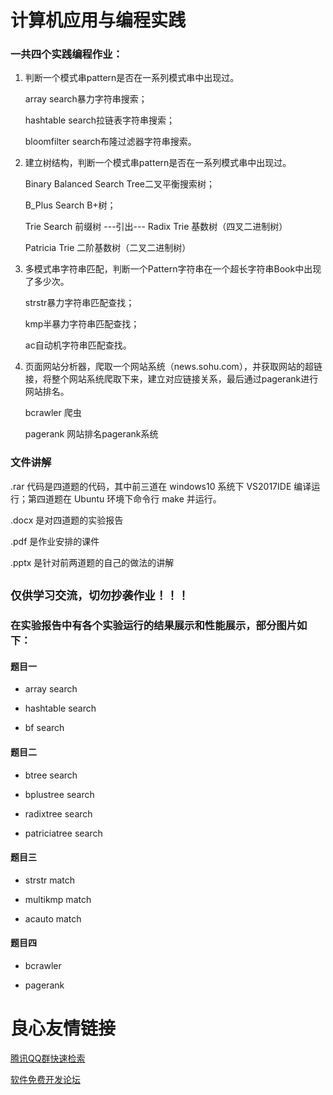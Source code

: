 # 计算机应用与编程实践
### 一共四个实践编程作业：
  1. 判断一个模式串pattern是否在一系列模式串中出现过。

        array search暴力字符串搜索；
      
        hashtable search拉链表字符串搜索；
      
        bloomfilter search布隆过滤器字符串搜索。
      
  2. 建立树结构，判断一个模式串pattern是否在一系列模式串中出现过。

        Binary Balanced Search Tree二叉平衡搜索树；
      
        B_Plus Search B+树；
      
        Trie Search 前缀树 ---引出--- Radix Trie 基数树（四叉二进制树）
      
        Patricia Trie 二阶基数树（二叉二进制树）
      
  3. 多模式串字符串匹配，判断一个Pattern字符串在一个超长字符串Book中出现了多少次。

        strstr暴力字符串匹配查找；
      
        kmp半暴力字符串匹配查找；
            
        ac自动机字符串匹配查找。
      
  4. 页面网站分析器，爬取一个网站系统（news.sohu.com），并获取网站的超链接，将整个网站系统爬取下来，建立对应链接关系，最后通过pagerank进行网站排名。

        bcrawler 爬虫
      
        pagerank 网站排名pagerank系统
      
      
### 文件讲解
  .rar 代码是四道题的代码，其中前三道在 windows10 系统下 VS2017IDE 编译运行；第四道题在 Ubuntu 环境下命令行 make 并运行。

  .docx 是对四道题的实验报告

  .pdf 是作业安排的课件

  .pptx 是针对前两道题的自己的做法的讲解



## ```仅供学习交流，切勿抄袭作业！！！```


### 在实验报告中有各个实验运行的结果展示和性能展示，部分图片如下：

#### 题目一

*  array search

 

*  hashtable search

 

*  bf search

 


#### 题目二

*  btree search

 
 

*  bplustree search

 
 

*  radixtree search

 
 

*  patriciatree search

 

#### 题目三

*  strstr match

 

*  multikmp match

 

*  acauto match

 

#### 题目四

*  bcrawler

 

*  pagerank

 




 # 良心友情链接

[腾讯QQ群快速检索](http://u.720life.cn/s/8cf73f7c)

[软件免费开发论坛](http://u.720life.cn/s/bbb01dc0)